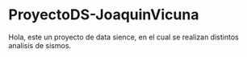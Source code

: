 # ProyectoDS-JoaquinVicuna

Hola, este un proyecto de data sience, en el cual se realizan distintos analisis de sismos. 
